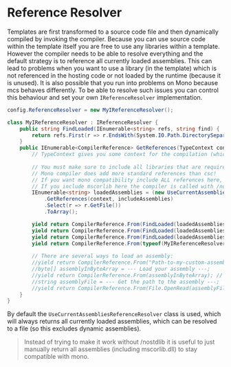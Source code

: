 ﻿# Reference Resolver

Templates are first transformed to a source code file and then dynamically compiled by invoking the compiler.
Because you can use source code within the template itself you are free to use any libraries within a template.
However the compiler needs to be able to resolve everything and the default strategy is to reference all currently loaded assemblies.
This can lead to problems when you want to use a library (in the template) which is not referenced in the 
hosting code or not loaded by the runtime (because it is unused).
It is also possible that you run into problems on Mono because mcs behaves differently.
To be able to resolve such issues you can control this behaviour and set your own `IReferenceResolver` implementation.

```csharp
config.ReferenceResolver = new MyIReferenceResolver();

class MyIReferenceResolver : IReferenceResolver {
    public string FindLoaded(IEnumerable<string> refs, string find) {
        return refs.First(r => r.EndsWith(System.IO.Path.DirectorySeparatorChar + find));
    }
    public IEnumerable<CompilerReference> GetReferences(TypeContext context, IEnumerable<CompilerReference> includeAssemblies) {
        // TypeContext gives you some context for the compilation (which templates, which namespaces and types)
        
        // You must make sure to include all libraries that are required!
        // Mono compiler does add more standard references than csc! 
        // If you want mono compatibility include ALL references here, including mscorlib!
        // If you include mscorlib here the compiler is called with /nostdlib.
        IEnumerable<string> loadedAssemblies = (new UseCurrentAssembliesReferenceResolver())
            .GetReferences(context, includeAssemblies)
            .Select(r => r.GetFile())
            .ToArray();

        yield return CompilerReference.From(FindLoaded(loadedAssemblies, "mscorlib.dll"));
        yield return CompilerReference.From(FindLoaded(loadedAssemblies, "System.dll"));
        yield return CompilerReference.From(FindLoaded(loadedAssemblies, "System.Core.dll"));
        yield return CompilerReference.From(typeof(MyIReferenceResolver).Assembly); // Assembly
        
        // There are several ways to load an assembly:
        //yield return CompilerReference.From("Path-to-my-custom-assembly"); // file path (string)
        //byte[] assemblyInByteArray = --- Load your assembly ---;
        //yield return CompilerReference.From(assemblyInByteArray); // byte array (roslyn only)
        //string assemblyFile = --- Get the path to the assembly ---;
        //yield return CompilerReference.From(File.OpenRead(assemblyFile)); // stream (roslyn only)
    }
}

```

By default the `UseCurrentAssembliesReferenceResolver` class is used, which will always returns all currently loaded assemblies, 
which can be resolved to a file (so this excludes dynamic assemblies).

> Instead of trying to make it work without /nostdlib it is useful to just manually return
> all assemblies (including mscorlib.dll) to stay compatible with mono.
